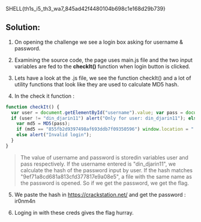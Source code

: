SHELL{th1s_i5_th3_wa7_845ad42f4480104b698c1e168d29b739}

## Solution:

1. On opening the challenge we see a login box asking for username & password.

2. Examining the source code, the page uses main.js file and the two input variables are fed to the **checkIt()** function when login button is clicked.

3. Lets have a look at the .js file, we see the function checkIt() and a lot of utility functions that look like they are used to calculate MD5 hash. 

4. In the check it function : 
```javascript
function checkIt() {
  var user = document.getElementById("username").value; var pass = document.getElementById("password").value;
  if (user != "din_djarin11") alert("Only for user: din_djarin11"); else {
    var md5 = MD5(pass);
    if (md5 == "855fb2d9397498af693ddb7f09350596") window.location = "./" + pass; 
    else alert("Invalid login");
  }
}
```
> The value of username and password is storedin variables user and pass respectively. 
> If the username entered is "din_djarin11", we calculate the hash of the password input by user. 
> If the hash matches "9ef71a8cd681a813cfd377817e9a08e5", a file with the same name as the password is opened. 
> So if we get the password, we get the flag. 

5. We paste the hash in https://crackstation.net/ and get the password : ir0nm4n

6. Loging in with these creds gives the flag hurray. 
